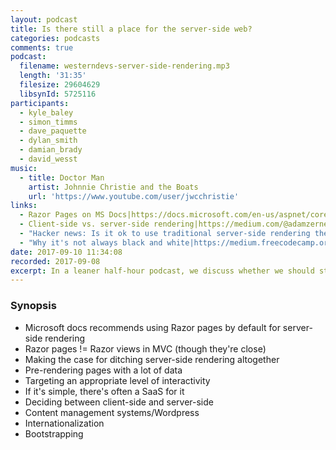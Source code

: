 ```yaml
---
layout: podcast
title: Is there still a place for the server-side web?
categories: podcasts
comments: true
podcast:
  filename: westerndevs-server-side-rendering.mp3
  length: '31:35'
  filesize: 29604629
  libsynId: 5725116
participants:
  - kyle_baley
  - simon_timms
  - dave_paquette
  - dylan_smith
  - damian_brady
  - david_wesst
music:
  - title: Doctor Man
    artist: Johnnie Christie and the Boats
    url: 'https://www.youtube.com/user/jwcchristie'
links:
  - Razor Pages on MS Docs|https://docs.microsoft.com/en-us/aspnet/core/mvc/razor-pages/?tabs=visual-studio
  - Client-side vs. server-side rendering|https://medium.com/@adamzerner/client-side-rendering-vs-server-side-rendering-a32d2cf3bfcc
  - "Hacker news: Is it ok to use traditional server-side rendering these days?|https://news.ycombinator.com/item?id=13212465"
  - "Why it's not always black and white|https://medium.freecodecamp.org/what-exactly-is-client-side-rendering-and-hows-it-different-from-server-side-rendering-bd5c786b340d"
date: 2017-09-10 11:34:08
recorded: 2017-09-08
excerpt: In a leaner half-hour podcast, we discuss whether we should still be rendering web pages on the server
---
```


### Synopsis

* Microsoft docs recommends using Razor pages by default for server-side rendering
* Razor pages != Razor views in MVC (though they're close)
* Making the case for ditching server-side rendering altogether
* Pre-rendering pages with a lot of data
* Targeting an appropriate level of interactivity
* If it's simple, there's often a SaaS for it
* Deciding between client-side and server-side
* Content management systems/Wordpress
* Internationalization
* Bootstrapping
